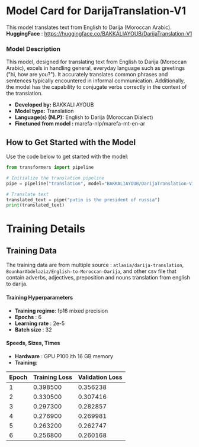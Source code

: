 # Model Card for DarijaTranslation-V1

This model translates text from English to Darija (Moroccan Arabic). <br>
**HuggingFace** :  https://huggingface.co/BAKKALIAYOUB/DarijaTranslation-V1


### Model Description

This model, designed for translating text from English to Darija (Moroccan Arabic), excels in handling general, everyday language such as greetings ("hi, how are you?"). It accurately translates common phrases and sentences typically encountered in informal communication. Additionally, the model has the capability to conjugate verbs correctly in the context of the translation.
- **Developed by:** BAKKALI AYOUB
- **Model type:** Translation
- **Language(s) (NLP):** English to Darija (Moroccan Dialect)
- **Finetuned from model :** marefa-nlp/marefa-mt-en-ar

## How to Get Started with the Model

Use the code below to get started with the model:

```python
from transformers import pipeline

# Initialize the translation pipeline
pipe = pipeline("translation", model="BAKKALIAYOUB/DarijaTranslation-V1")

# Translate text
translated_text = pipe("putin is the president of russia")
print(translated_text)
```

# Training  Details
## Training Data
The training data are from multiple source : `atlasia/darija-translation`, `BounharAbdelaziz/English-to-Moroccan-Darija`, and other csv file that contain adverbs, adjectives, preposition and nouns translation from english to darija.

#### Training Hyperparameters

- **Training regime**: fp16 mixed precision
- **Epochs** : 6
- **Learning rate** : 2e-5
- **Batch size** : 32
  
#### Speeds, Sizes, Times


- **Hardware** : GPU P100 ith 16 GB memory
- **Training**:
  
| Epoch   | Training Loss | Validation Loss |
|---------|---------------|-----------------|
| 1       | 0.398500      | 0.356238        |
| 2       | 0.330500      | 0.307416        |
| 3       | 0.297300      | 0.282857        |
| 4       | 0.276900      | 0.269981        |
| 5       | 0.263200      | 0.262747        |
| 6       | 0.256800      | 0.260168        |


